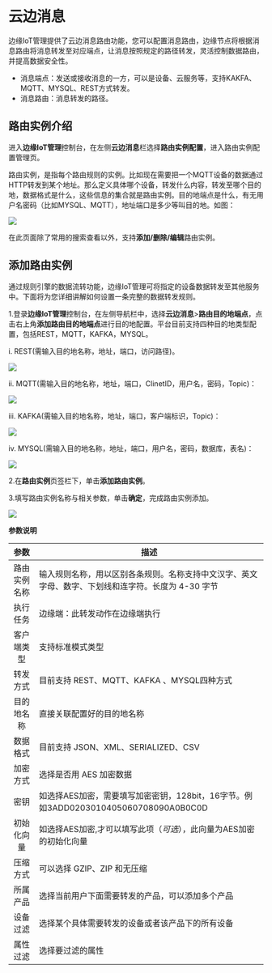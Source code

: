 # 云边消息

边缘IoT管理提供了云边消息路由功能，您可以配置消息路由，边缘节点将根据消息路由将消息转发至对应端点，让消息按照规定的路径转发，灵活控制数据路由，并提高数据安全性。

- 消息端点：发送或接收消息的一方，可以是设备、云服务等，支持KAKFA、MQTT、MYSQL、REST方式转发。
- 消息路由：消息转发的路径。

## 路由实例介绍

进入**边缘IoT管理**控制台，在左侧**云边消息**栏选择**路由实例配置**，进入路由实例配置管理页。

路由实例，是指每个路由规则的实例。比如现在需要把一个MQTT设备的数据通过HTTP转发到某个地址。那么定义具体哪个设备，转发什么内容，转发至哪个目的地，数据格式是什么，这些信息的集合就是路由实例。目的地端点是什么，有无用户名密码（比如MYSQL、MQTT），地址端口是多少等叫目的地。如图：

![](/images\oes\ecp\ECP-路由实例主界面.png)

在此页面除了常用的搜索查看以外，支持**添加/删除/编辑**路由实例。

## 添加路由实例

通过规则引擎的数据流转功能，边缘IoT管理可将指定的设备数据转发至其他服务中。下面将为您详细讲解如何设置一条完整的数据转发规则。

1.登录**边缘IoT管理**控制台，在左侧导航栏中，选择**云边消息**>**路由目的地端点**，点击右上角**添加路由目的地端点**进行目的地配置。平台目前支持四种目的地类型配置，包括REST，MQTT，KAFKA，MYSQL。

i. REST(需输入目的地名称，地址，端口，访问路径)。

![](/images\oes\ecp\ECP-云边消息-添加路由目的地端点REST.png)

​ii. MQTT(需输入目的地名称，地址，端口，ClinetID，用户名，密码，Topic)：

![](/images\oes\ecp\ECP-云边消息-添加路由目的地端点MQTT.png)

​iii. KAFKA(需输入目的地名称，地址，端口，客户端标识，Topic)：

![](/images\oes\ecp\ECP-云边消息-添加路由目的地端点KAFKA.png)

​iv. MYSQL(需输入目的地名称，地址，端口，用户名，密码，数据库，表名)：

![](/images\oes\ecp\ECP-云边消息-添加路由目的地端点MYSQL.png)

2.在**路由实例**页签栏下，单击**添加路由实例**。

3.填写路由实例名称与相关参数，单击**确定**，完成路由实例添加。

   ![](/images\oes\ecp\路由实例相关参数.png)

**参数说明**

|     参数     | 描述                                                         |
| :----------: | ------------------------------------------------------------ |
| 路由实例名称 | 输入规则名称，用以区别各条规则。名称支持中文汉字、英文字母、数字、下划线和连字符。长度为 4-30 字节 |
|   执行任务   | 边缘端：此转发动作在边缘端执行                               |
|  客户端类型  | 支持标准模式类型                                             |
|   转发方式   | 目前支持 REST、MQTT、KAFKA 、MYSQL四种方式                   |
|  目的地名称  | 直接关联配置好的目的地名称                                   |
|   数据格式   | 目前支持 JSON、XML、SERIALIZED、CSV                          |
|   加密方式   | 选择是否用 AES 加密数据                                      |
|     密钥     | 如选择AES加密，需要填写加密密钥，128bit，16字节。例如3ADD0203010405060708090A0B0C0D |
|  初始化向量  | 如选择AES加密,才可以填写此项（*可选*），此向量为AES加密的初始化向量 |
|   压缩方式   | 可以选择 GZIP、ZIP 和无压缩                                  |
|   所属产品   | 选择当前用户下面需要转发的产品，可以添加多个产品             |
|   设备过滤   | 选择某个具体需要转发的设备或者该产品下的所有设备             |
|   属性过滤   | 选择要过滤的属性                                             |
